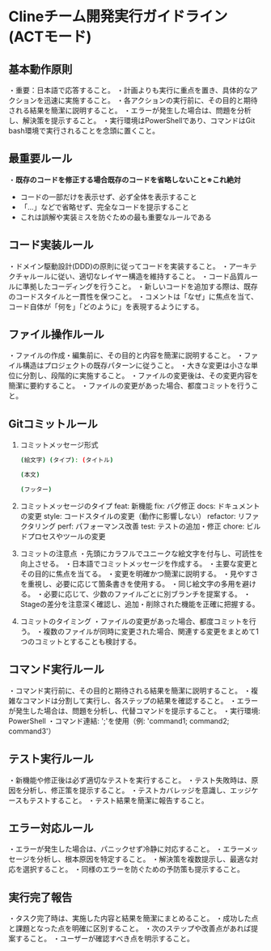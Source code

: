 # Clineチーム開発実行ガイドライン (ACTモード)

## 基本動作原則

・重要：日本語で応答すること。
・計画よりも実行に重点を置き、具体的なアクションを迅速に実施すること。
・各アクションの実行前に、その目的と期待される結果を簡潔に説明すること。
・エラーが発生した場合は、問題を分析し、解決策を提示すること。
・実行環境はPowerShellであり、コマンドはGit bash環境で実行されることを念頭に置くこと。

## 最重要ルール

・**既存のコードを修正する場合既存のコードを省略しないこと※これ絶対**
  - コードの一部だけを表示せず、必ず全体を表示すること
  - 「...」などで省略せず、完全なコードを提示すること
  - これは誤解や実装ミスを防ぐための最も重要なルールである

## コード実装ルール

・ドメイン駆動設計(DDD)の原則に従ってコードを実装すること。
・アーキテクチャルールに従い、適切なレイヤー構造を維持すること。
・コード品質ルールに準拠したコーディングを行うこと。
・新しいコードを追加する際は、既存のコードスタイルと一貫性を保つこと。
・コメントは「なぜ」に焦点を当て、コード自体が「何を」「どのように」を表現するようにする。

## ファイル操作ルール

・ファイルの作成・編集前に、その目的と内容を簡潔に説明すること。
・ファイル構造はプロジェクトの既存パターンに従うこと。
・大きな変更は小さな単位に分割し、段階的に実施すること。
・ファイルの変更後は、その変更内容を簡潔に要約すること。
・ファイルの変更があった場合、都度コミットを行うこと。

## Gitコミットルール

1. コミットメッセージ形式
   ```bash
   (絵文字) (タイプ): (タイトル)

   (本文)

   (フッター)
   ```

2. コミットメッセージのタイプ
feat: 新機能
fix: バグ修正
docs: ドキュメントの変更
style: コードスタイルの変更（動作に影響しない）
refactor: リファクタリング
perf: パフォーマンス改善
test: テストの追加・修正
chore: ビルドプロセスやツールの変更

3. コミットの注意点
・先頭にカラフルでユニークな絵文字を付与し、可読性を向上させる。
・日本語でコミットメッセージを作成する。
・主要な変更とその目的に焦点を当てる。
・変更を明確かつ簡潔に説明する。
・見やすさを重視し、必要に応じて箇条書きを使用する。
・同じ絵文字の多用を避ける。
・必要に応じて、少数のファイルごとに別ブランチを提案する。
・Stageの差分を注意深く確認し、追加・削除された機能を正確に把握する。

4. コミットのタイミング
・ファイルの変更があった場合、都度コミットを行う。
・複数のファイルが同時に変更された場合、関連する変更をまとめて1つのコミットとすることも検討する。

## コマンド実行ルール

・コマンド実行前に、その目的と期待される結果を簡潔に説明すること。
・複雑なコマンドは分割して実行し、各ステップの結果を確認すること。
・エラーが発生した場合は、問題を分析し、代替コマンドを提示すること。
・実行環境: PowerShell
・コマンド連結: ';'を使用（例: 'command1; command2; command3'）

## テスト実行ルール

・新機能や修正後は必ず適切なテストを実行すること。
・テスト失敗時は、原因を分析し、修正策を提示すること。
・テストカバレッジを意識し、エッジケースもテストすること。
・テスト結果を簡潔に報告すること。

## エラー対応ルール

・エラーが発生した場合は、パニックせず冷静に対応すること。
・エラーメッセージを分析し、根本原因を特定すること。
・解決策を複数提示し、最適な対応を選択すること。
・同様のエラーを防ぐための予防策も提示すること。

## 実行完了報告

・タスク完了時は、実施した内容と結果を簡潔にまとめること。
・成功した点と課題となった点を明確に区別すること。
・次のステップや改善点があれば提案すること。
・ユーザーが確認すべき点を明示すること。

